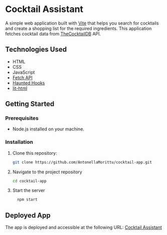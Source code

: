 # Cocktail Assistant

A simple web application built with [Vite](https://vite.dev/guide/) that helps you search for cocktails and create a shopping list for the required ingredients. This application fetches cocktail data from [TheCocktailDB](https://www.thecocktaildb.com/) API.


## Technologies Used

- HTML
- CSS
- JavaScript
- [Fetch API](https://developer.mozilla.org/en-US/docs/Web/API/Fetch_API)
- [Haunted Hooks](https://reactjs.org/docs/hooks-intro.html)
- [lit-html](https://lit.dev/docs/v1/lit-html/introduction/)

## Getting Started

### Prerequisites

- Node.js installed on your machine.

### Installation

1. Clone this repository:

   ```bash
   git clone https://github.com/AntonellaMorittu/cocktail-app.git
   ```

2. Navigate to the project repository

    ```bash
    cd cocktail-app
    ```

3. Start the server

    ```bash
      npm start
      ```


## Deployed App

The app is deployed and accessible at the following URL: [Cocktail Assistant](https://cocktail-assistant.netlify.app/)
